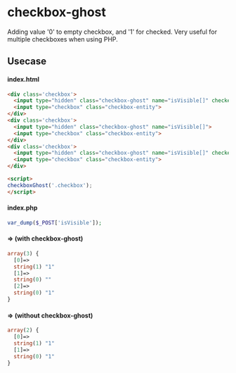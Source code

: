 # checkbox-ghost

Adding value '0' to empty checkbox, and '1' for checked.
Very useful for multiple checkboxes when using PHP.

## Usecase

#### index.html
```html
<div class='checkbox'>
  <input type="hidden" class="checkbox-ghost" name="isVisible[]" checked>
  <input type="checkbox" class="checkbox-entity">
</div>
<div class='checkbox'>
  <input type="hidden" class="checkbox-ghost" name="isVisible[]">
  <input type="checkbox" class="checkbox-entity">
</div>
<div class='checkbox'>
  <input type="hidden" class="checkbox-ghost" name="isVisible[]" checked>
  <input type="checkbox" class="checkbox-entity">
</div>

<script>
checkboxGhost('.checkbox');
</script>
```

#### index.php
```php
var_dump($_POST['isVisible']);
```

#### => (with checkbox-ghost)
```php
array(3) {
  [0]=>
  string(1) "1"
  [1]=>
  string(0) ""
  [2]=>
  string(0) "1"
}
```

#### => (without checkbox-ghost)
```php
array(2) {
  [0]=>
  string(1) "1"
  [1]=>
  string(0) "1"
}
```
